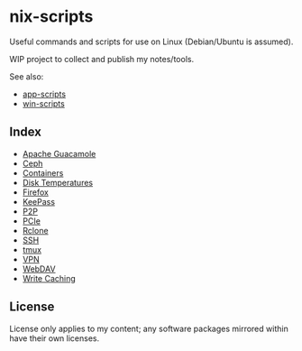# nix-scripts

Useful commands and scripts for use on Linux (Debian/Ubuntu is assumed).

WIP project to collect and publish my notes/tools.

See also:
* [app-scripts](https://github.com/xenago/app-scripts)
* [win-scripts](https://github.com/xenago/win-scripts)

## Index

* [Apache Guacamole](guacamole)
* [Ceph](ceph)
* [Containers](containers)
* [Disk Temperatures](disk-temp)
* [Firefox](firefox)
* [KeePass](keepass)
* [P2P](p2p)
* [PCIe](pci)
* [Rclone](rclone)
* [SSH](ssh)
* [tmux](tmux)
* [VPN](vpn)
* [WebDAV](webdav)
* [Write Caching](write-cache)

## License

License only applies to my content; any software packages mirrored within have their own licenses.
